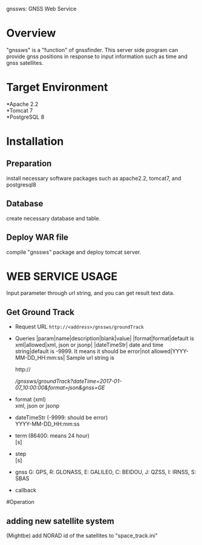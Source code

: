 gnssws: GNSS Web Service

# Overview
"gnssws" is a "function" of gnssfinder. This server side program can provide gnss positions in response to input information such as time and gnss satellites. 

# Target Environment
*Apache 2.2  
*Tomcat 7  
*PostgreSQL 8  

# Installation
## Preparation
install necessary software packages such as apache2.2, tomcat7, and postgresql8

## Database
create necessary database and table.

## Deploy WAR file
compile "gnssws" package and deploy tomcat server.

# WEB SERVICE USAGE
Input parameter through url string, and you can get result text data.

## Get Ground Track
- Request URL
`http://<address>/gnssws/groundTrack`
- Queries
|param|name|description|blank|value|
|format|format|default is xml|allowed|xml, json or jsonp|
|dateTimeStr| date and time string|default is -9999. It means it should be error|not allowed|YYYY-MM-DD_HH:mm:ss|
Sample url string is 

	http://<address>/gnssws/groundTrack?dateTime=2017-01-07_10:00:00&format=json&gnss=GE

- format (xml)  
	xml, json or jsonp
	
- dateTimeStr (-9999: should be error)  
	YYYY-MM-DD_HH:mm:ss
	
- term (86400: means 24 hour)  
	[s]
	
- step  
	[s]
	
- gnss
	G: GPS, R: GLONASS, E: GALILEO, C: BEIDOU, J: QZSS, I: IRNSS, S: SBAS
	
- callback
	 
#Operation
## adding new satellite system
(Mightbe) add NORAD id of the satellites to "space_track.ini"

